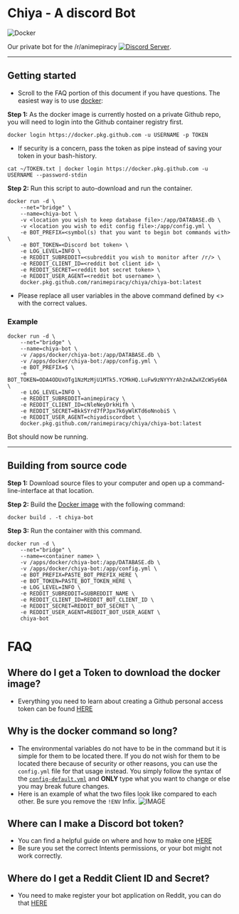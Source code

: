 # Chiya - A discord Bot

![Docker](https://github.com/ranimepiracy/Chiya/workflows/Docker/badge.svg?branch=master)

Our private bot for the /r/animepiracy [![Discord Server](https://img.shields.io/discord/622243127435984927?label=Discord&logo=discord)](https://discord.gg/piracy).

---

## Getting started

* Scroll to the FAQ portion of this document if you have questions.
The easiest way is to use [docker](https://docs.docker.com/engine/reference/run/):

**Step 1:**
As the docker image is currently hosted on a private Github repo, you will need to login into the Github container registry first.

```Shell
docker login https://docker.pkg.github.com -u USERNAME -p TOKEN
```

* If security is a concern, pass the token as pipe instead of saving your token in your bash-history.

```Shell
cat ~/TOKEN.txt | docker login https://docker.pkg.github.com -u USERNAME --password-stdin
```

**Step 2:**
Run this script to auto-download and run the container.

```Shell
docker run -d \
    --net="bridge" \
    --name=chiya-bot \
    -v <location you wish to keep database file>:/app/DATABASE.db \
    -v <location you wish to edit config file>:/app/config.yml \
    -e BOT_PREFIX=<symbol(s) that you want to begin bot commands with> \
    -e BOT_TOKEN=<Discord bot token> \
    -e LOG_LEVEL=INFO \
    -e REDDIT_SUBREDDIT=<subreddit you wish to monitor after /r/> \
    -e REDDIT_CLIENT_ID=<reddit bot client id> \
    -e REDDIT_SECRET=<reddit bot secret token> \
    -e REDDIT_USER_AGENT=<reddit bot username> \
    docker.pkg.github.com/ranimepiracy/chiya/chiya-bot:latest
```

* Please replace all user variables in the above command defined by <> with the correct values.

### Example

```Shell
docker run -d \
    --net="bridge" \
    --name=chiya-bot \
    -v /apps/docker/chiya-bot:/app/DATABASE.db \
    -v /apps/docker/chiya-bot:/app/config.yml \
    -e BOT_PREFIX=$ \
    -e BOT_TOKEN=ODA4ODUxOTg1NzMzMjU1MTk5.YCMkHQ.LuFw9zNYYYrAh2nAZwXZcWSy60A \
    -e LOG_LEVEL=INFO \
    -e REDDIT_SUBREDDIT=animepiracy \
    -e REDDIT_CLIENT_ID=cNleNeyDrkHifh \
    -e REDDIT_SECRET=BkkSYrd7fPJpx7k6yWlKTd6oNnobiS \
    -e REDDIT_USER_AGENT=chiyadiscordbot \
    docker.pkg.github.com/ranimepiracy/chiya/chiya-bot:latest
```

Bot should now be running.

---

## Building from source code

**Step 1:**
Download source files to your computer and open up a command-line-interface at that location.

**Step 2:**
Build the [Docker image](https://docs.docker.com/engine/reference/commandline/build/) with the following command:

```Shell
docker build . -t chiya-bot
```

**Step 3:**
Run the container with this command.

```Shell
docker run -d \
    --net="bridge" \
    --name=<container name> \
    -v /apps/docker/chiya-bot:/app/DATABASE.db \
    -v /apps/docker/chiya-bot:/app/config.yml \
    -e BOT_PREFIX=PASTE_BOT_PREFIX_HERE \
    -e BOT_TOKEN=PASTE_BOT_TOKEN_HERE \
    -e LOG_LEVEL=INFO \
    -e REDDIT_SUBREDDIT=SUBREDDIT_NAME \
    -e REDDIT_CLIENT_ID=REDDIT_BOT_CLIENT_ID \
    -e REDDIT_SECRET=REDDIT_BOT_SECRET \
    -e REDDIT_USER_AGENT=REDDIT_BOT_USER_AGENT \
    chiya-bot
```

# FAQ

## Where do I get a Token to download the docker image?

* Everything you need to learn about creating a Github personal access token can be found [HERE](https://docs.github.com/en/github/authenticating-to-github/creating-a-personal-access-token)

## Why is the docker command so long?

* The environmental variables do not have to be in the command but it is simple for them to be located there. If you do not wish for them to be located there because of security or other reasons, you can use the `config.yml` file for that usage instead. You simply follow the syntax of the [`config-default.yml`](https://github.com/ranimepiracy/Chiya/blob/master/config-default.yml) and **ONLY** type what you want to change or else you may break future changes.
* Here is an example of what the two files look like compared to each other. Be sure you remove the `!ENV` Infix.
![IMAGE](https://i.imgur.com/bJsGCyY.png)

## Where can I make a Discord bot token?

* You can find a helpful guide on where and how to make one [HERE](https://www.writebots.com/discord-bot-token/)
* Be sure you set the correct Intents permissions, or your bot might not work correctly.

## Where do I get a Reddit Client ID and Secret?

* You need to make register your bot application on Reddit, you can do that [HERE](https://www.reddit.com/prefs/apps/)
